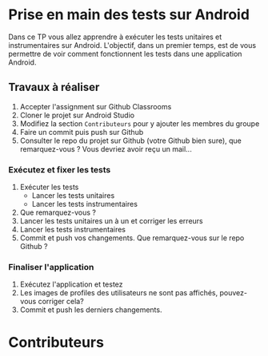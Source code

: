 # Prise en main des tests sur Android 
Dans ce TP vous allez apprendre à exécuter les tests unitaires et instrumentaires sur Android. L'objectif, dans un premier temps, est de vous permettre de voir comment fonctionnent les tests 
dans une application Android. 

## Travaux à réaliser 
1. Accepter l'assignment sur Github Classrooms
2. Cloner le projet sur Android Studio
3. Modifiez la section `Contributeurs` pour y ajouter les membres du groupe
4. Faire un commit puis push sur Github
5. Consulter le repo du projet sur Github (votre Github bien sure), que remarquez-vous ? Vous devriez avoir reçu un mail...

### Exécutez et fixer les tests
1. Exécuter les tests  
   -  Lancer les tests unitaires
   -  Lancer les tests instrumentaires
2. Que remarquez-vous ? 
3. Lancer les tests unitaires un à un et corriger les erreurs 
4. Lancer les tests instrumentaires
5. Commit et push vos changements. Que remarquez-vous sur le repo Github ? 

### Finaliser l'application
1. Exécutez l'application et testez 
2. Les images de profiles des utilisateurs ne sont pas affichés, pouvez-vous corriger cela? 
3. Commit et push les derniers changements. 

# Contributeurs
